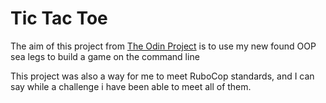 # Tic Tac Toe
The aim of this project from [The Odin Project](https://www.theodinproject.com/lessons/ruby-tic-tac-toe#project-solution) is to use my new found OOP sea legs to build a game on the command line

This project was also a way for me to meet RuboCop standards, and I can say while a challenge i have been able to meet all of them.